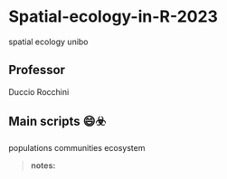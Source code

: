 # Spatial-ecology-in-R-2023
spatial ecology unibo
## Professor
Duccio Rocchini

## Main scripts 😄☣️
populations communities ecosystem

>**notes:**
